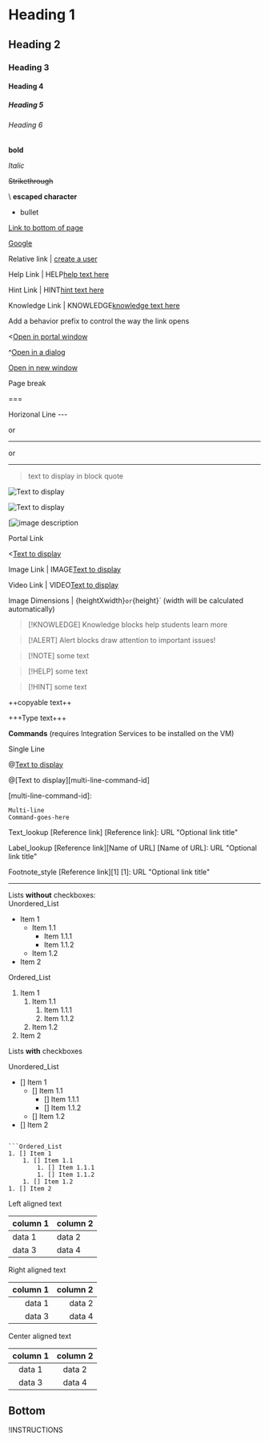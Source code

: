 # Heading 1 

## Heading 2 

### Heading 3 

#### Heading 4 

##### Heading 5 

###### Heading 6 




**bold** 

*Italic* 

~~Strikethrough~~ 

\ **escaped character**

- bullet

[Link to bottom of page](#bottom)

[Google](https://google.com)

Relative link | [create a user](create-user.md)

Help Link     | HELP[help text here](https://google.com)      

Hint Link     | HINT[hint text here](https://www.learnondemandsystems.com/) 

Knowledge Link | KNOWLEDGE[knowledge text here](https://www.learnondemandsystems.com/)                                       

Add a behavior prefix to control the way the link opens 

  

<[Open in portal window](https://www.learnondemandsystems.com)    



^[Open in a dialog](https://www.learnondemandsystems.com)      



[Open in new window ](https://www.learnondemandsystems.com)      

                                       
Page break        

===  

Horizonal Line     ---

or 

*** 

or

___ 

> text to display in block quote       
                                         
![Text to display](https://www.zelda.com/assets/img/home/games/354x198_ZeldaBreathofWild_v01.jpg)                               

![Text to display](https://www.youtube.com/watch?v=FDWb7aXOPCE)      

[![image description]((https://www.zelda.com/assets/img/home/games/354x198_ZeldaBreathofWild_v01.jpg)  )

Portal Link 

<[Text to display](https://www.learnondemandsystems.com)       

Image Link        |  IMAGE[Text to display](URL) 

Video Link        |  VIDEO[Text to display](URL)

Image Dimensions  | {heightXwidth}` or `{height}` (width will be calculated automatically) 
                                       
>[!KNOWLEDGE] Knowledge blocks help students learn more

>[!ALERT] Alert blocks draw attention to important issues! 

>[!NOTE] some text    

>[!HELP]  some text

>[!HINT]       some text

++copyable text++ 

+++Type text+++    

**Commands** (requires Integration Services to be installed on the VM)</font>

Single Line


@[Text to display](`command`)



@[Text to display][multi-line-command-id]

[multi-line-command-id]:
```
Multi-line
Command-goes-here
```


Text_lookup
[Reference link]
[Reference link]: URL "Optional link title"

Label_lookup
[Reference link][Name of URL]
[Name of URL]: URL "Optional link title"

Footnote_style
[Reference link][1]
[1]: URL "Optional link title"

---


Lists **without** checkboxes:       
Unordered_List
- Item 1
    - Item 1.1
        - Item 1.1.1
        - Item 1.1.2
    - Item 1.2
- Item 2

Ordered_List
1. Item 1
    1. Item 1.1
        1. Item 1.1.1
        1. Item 1.1.2
    1. Item 1.2
1. Item 2


Lists **with** checkboxes

Unordered_List
- [] Item 1
    - [] Item 1.1
        - [] Item 1.1.1
        - [] Item 1.1.2
    - [] Item 1.2
- [] Item 2
```

```Ordered_List
1. [] Item 1
    1. [] Item 1.1
        1. [] Item 1.1.1
        1. [] Item 1.1.2
    1. [] Item 1.2
1. [] Item 2
```

Left aligned text

| column 1 | column 2 |
|:---------|:---------|
| data 1   | data 2   |
| data 3   | data 4   |


Right aligned text

| column 1 | column 2 |
|---------:|---------:|
| data 1   | data 2   |
| data 3   | data 4   |


Center aligned text

| column 1 | column 2 |
|:--------:|:--------:|
| data 1   | data 2   |
| data 3   | data 4   |


## Bottom

!INSTRUCTIONS[](https://raw.githubusercontent.com/LearnOnDemandSystems/docs/test/contact-us.md)   
